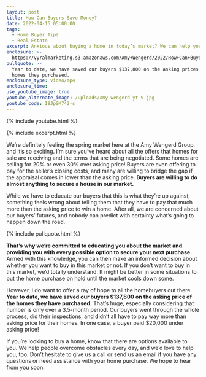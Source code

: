 ```yaml
---
layout: post
title: How Can Buyers Save Money?
date: 2022-04-15 05:00:00
tags:
  - Home Buyer Tips
  - Real Estate
excerpt: Anxious about buying a home in today’s market? We can help you save money.
enclosure: >-
  https://vyralmarketing.s3.amazonaws.com/Amy+Wengerd/2022/How+Can+Buyers+Save+Money_.mp4
pullquote: >-
  Year to date, we have saved our buyers $137,800 on the asking prices of the
  homes they purchased.
enclosure_type: video/mp4
enclosure_time:
use_youtube_image: true
youtube_alternate_image: /uploads/amy-wengerd-yt-9.jpg
youtube_code: I9JpSM742-s
---
```

{% include youtube.html %}

{% include excerpt.html %}

We’re definitely feeling the spring market here at the Amy Wengerd Group, and it’s so exciting. I’m sure you’ve heard about all the offers that homes for sale are receiving and the terms that are being negotiated. Some homes are selling for 20% or even 30% over asking price\! Buyers are even offering to pay for the seller’s closing costs, and many are willing to bridge the gap if the appraisal comes in lower than the asking price. **Buyers are willing to do almost anything to secure a house in our market.**

While we have to educate our buyers that this is what they’re up against, something feels wrong about telling them that they have to pay that much more than the asking price to win a home. After all, we are concerned about our buyers’ futures, and nobody can predict with certainty what’s going to happen down the road.

{% include pullquote.html %}

**That’s why we’re committed to educating you about the market and providing you with every possible option to secure your next purchase.** Armed with this knowledge, you can then make an informed decision about whether you want to buy in this market or not. If you don’t want to buy in this market, we’d totally understand. It might be better in some situations to put the home purchase on hold until the market cools down some.

However, I do want to offer a ray of hope to all the homebuyers out there. **Year to date, we have saved our buyers $137,800 on the asking price of the homes they have purchased.** That’s huge, especially considering that number is only over a 3.5-month period. Our buyers went through the whole process, did their inspections, and didn’t all have to pay way more than asking price for their homes. In one case, a buyer paid $20,000 under asking price\!

If you’re looking to buy a home, know that there are options available to you. We help people overcome obstacles every day, and we’d love to help you, too. Don’t hesitate to give us a call or send us an email if you have any questions or need assistance with your home purchase. We hope to hear from you soon.
